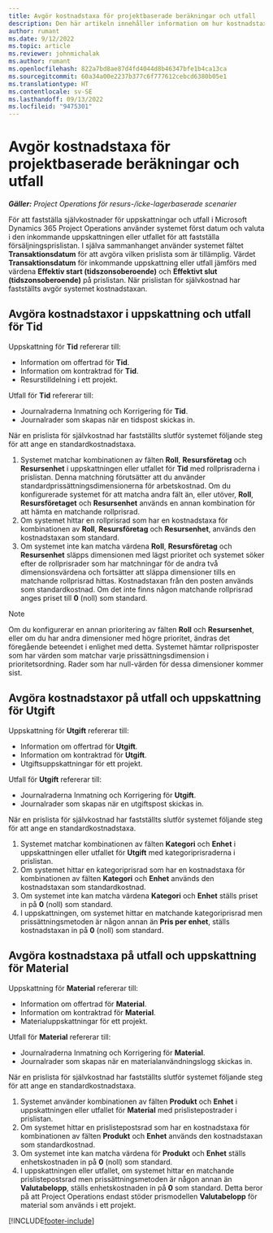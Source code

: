 ```yaml
---
title: Avgör kostnadstaxa för projektbaserade beräkningar och utfall
description: Den här artikeln innehåller information om hur kostnadstaxor för projektbaserade beräkningar och utfall avgörs.
author: rumant
ms.date: 9/12/2022
ms.topic: article
ms.reviewer: johnmichalak
ms.author: rumant
ms.openlocfilehash: 822a7bd8ae87d4fd4044d8b46347bfe1b4ca13ca
ms.sourcegitcommit: 60a34a00e2237b377c6f777612cebcd6380b05e1
ms.translationtype: HT
ms.contentlocale: sv-SE
ms.lasthandoff: 09/13/2022
ms.locfileid: "9475301"
---
```

# <a name="determine-cost-rates-for-project-based-estimates-and-actuals"></a>Avgör kostnadstaxa för projektbaserade beräkningar och utfall

_**Gäller:** Project Operations för resurs-/icke-lagerbaserade scenarier_

För att fastställa självkostnader för uppskattningar och utfall i Microsoft Dynamics 365 Project Operations använder systemet först datum och valuta i den inkommande uppskattningen eller utfallet för att fastställa försäljningsprislistan. I själva sammanhanget använder systemet fältet **Transaktionsdatum** för att avgöra vilken prislista som är tillämplig. Värdet **Transaktionsdatum** för inkommande uppskattning eller utfall jämförs med värdena **Effektiv start (tidszonsoberoende)** och **Effektivt slut (tidszonsoberoende)** på prislistan. När prislistan för självkostnad har fastställts avgör systemet kostnadstaxan.

## <a name="determining-cost-rates-in-estimate-and-actual-contexts-for-time"></a>Avgöra kostnadstaxor i uppskattning och utfall för Tid

Uppskattning för **Tid** refererar till:

- Information om offertrad för **Tid**.
- Information om kontraktrad för **Tid**.
- Resurstilldelning i ett projekt.

Utfall för **Tid** refererar till:

- Journalraderna Inmatning och Korrigering för **Tid**.
- Journalrader som skapas när en tidspost skickas in.

När en prislista för självkostnad har fastställts slutför systemet följande steg för att ange en standardkostnadstaxa.

1. Systemet matchar kombinationen av fälten **Roll**, **Resursföretag** och **Resursenhet** i uppskattningen eller utfallet för **Tid** med rollprisraderna i prislistan. Denna matchning förutsätter att du använder standardprissättningsdimensionerna för arbetskostnad. Om du konfigurerade systemet för att matcha andra fält än, eller utöver, **Roll**, **Resursföretaget** och **Resursenhet** används en annan kombination för att hämta en matchande rollprisrad.
1. Om systemet hittar en rollprisrad som har en kostnadstaxa för kombinationen av **Roll**, **Resursföretag** och **Resursenhet**, används den kostnadstaxan som standard.
1. Om systemet inte kan matcha värdena **Roll**, **Resursföretag** och **Resursenhet** släpps dimensionen med lägst prioritet och systemet söker efter de rollprisrader som har matchningar för de andra två dimensionsvärdena och fortsätter att släppa dimensioner tills en matchande rollprisrad hittas. Kostnadstaxan från den posten används som standardkostnad. Om det inte finns någon matchande rollprisrad anges priset till **0** (noll) som standard.

> [!NOTE]
> Om du konfigurerar en annan prioritering av fälten **Roll** och **Resursenhet**, eller om du har andra dimensioner med högre prioritet, ändras det föregående beteendet i enlighet med detta. Systemet hämtar rollprisposter som har värden som matchar varje prissättningsdimension i prioritetsordning. Rader som har null-värden för dessa dimensioner kommer sist.

## <a name="determining-cost-rates-on-actual-and-estimate-lines-for-expense"></a>Avgöra kostnadstaxor på utfall och uppskattning för Utgift

Uppskattning för **Utgift** refererar till:

- Information om offertrad för **Utgift**.
- Information om kontraktrad för **Utgift**.
- Utgiftsuppskattningar för ett projekt.

Utfall för **Utgift** refererar till:

- Journalraderna Inmatning och Korrigering för **Utgift**.
- Journalrader som skapas när en utgiftspost skickas in.

När en prislista för självkostnad har fastställts slutför systemet följande steg för att ange en standardkostnadstaxa.

1. Systemet matchar kombinationen av fälten **Kategori** och **Enhet** i uppskattningen eller utfallet för **Utgift** med kategoriprisraderna i prislistan.
1. Om systemet hittar en kategoriprisrad som har en kostnadstaxa för kombinationen av fälten **Kategori** och **Enhet** används den kostnadstaxan som standardkostnad.
1. Om systemet inte kan matcha värdena **Kategori** och **Enhet** ställs priset in på **0** (noll) som standard.
1. I uppskattningen, om systemet hittar en matchande kategoriprisrad men prissättningsmetoden är någon annan än **Pris per enhet**, ställs kostnadstaxan in på **0** (noll) som standard.

## <a name="determining-cost-rates-on-actual-and-estimate-lines-for-material"></a>Avgöra kostnadstaxa på utfall och uppskattning för Material

Uppskattning för **Material** refererar till:

- Information om offertrad för **Material**.
- Information om kontraktrad för **Material**.
- Materialuppskattningar för ett projekt.

Utfall för **Material** refererar till:

- Journalraderna Inmatning och Korrigering för **Material**.
- Journalrader som skapas när en materialanvändningslogg skickas in.

När en prislista för självkostnad har fastställts slutför systemet följande steg för att ange en standardkostnadstaxa.

1. Systemet använder kombinationen av fälten **Produkt** och **Enhet** i uppskattningen eller utfallet för **Material** med prislistepostrader i prislistan.
1. Om systemet hittar en prislistepostsrad som har en kostnadstaxa för kombinationen av fälten **Produkt** och **Enhet** används den kostnadstaxan som standardkostnad.
1. Om systemet inte kan matcha värdena för **Produkt** och **Enhet** ställs enhetskostnaden in på **0** (noll) som standard.
1. I uppskattningen eller utfallet, om systemet hittar en matchande prislistepostsrad men prissättningsmetoden är någon annan än **Valutabelopp**, ställs enhetskostnaden in på **0** som standard. Detta beror på att Project Operations endast stöder prismodellen **Valutabelopp** för material som används i ett projekt.

[!INCLUDE[footer-include](../includes/footer-banner.md)]
